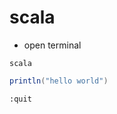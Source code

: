 # scala

- open terminal

```SHELL
scala
```

```SCALA
println("hello world")
```

```SHELL
:quit
```
